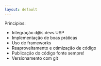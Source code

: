 ```yaml
---
layout: default
---
```


Princípios:

 - Integração d@s devs USP
 - Implementação de boas práticas
 - Uso de frameworks
 - Reaproveitamento e otimização de código
 - Publicação do código fonte sempre!
 - Versionamento com git
 
